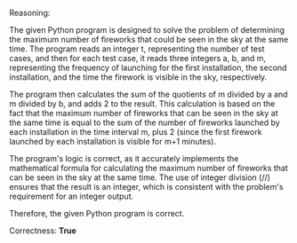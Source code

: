 Reasoning:

The given Python program is designed to solve the problem of determining the maximum number of fireworks that could be seen in the sky at the same time. The program reads an integer t, representing the number of test cases, and then for each test case, it reads three integers a, b, and m, representing the frequency of launching for the first installation, the second installation, and the time the firework is visible in the sky, respectively.

The program then calculates the sum of the quotients of m divided by a and m divided by b, and adds 2 to the result. This calculation is based on the fact that the maximum number of fireworks that can be seen in the sky at the same time is equal to the sum of the number of fireworks launched by each installation in the time interval m, plus 2 (since the first firework launched by each installation is visible for m+1 minutes).

The program's logic is correct, as it accurately implements the mathematical formula for calculating the maximum number of fireworks that can be seen in the sky at the same time. The use of integer division (//) ensures that the result is an integer, which is consistent with the problem's requirement for an integer output.

Therefore, the given Python program is correct.

Correctness: **True**